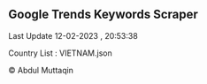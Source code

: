 

## Google Trends Keywords Scraper 
 
Last Update 12-02-2023 , 20:53:38

Country List :
VIETNAM.json



© Abdul Muttaqin 
